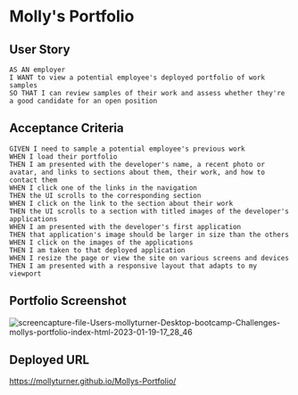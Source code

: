 # Molly's Portfolio
## User Story

```
AS AN employer
I WANT to view a potential employee's deployed portfolio of work samples
SO THAT I can review samples of their work and assess whether they're a good candidate for an open position
```
## Acceptance Criteria

```
GIVEN I need to sample a potential employee's previous work
WHEN I load their portfolio
THEN I am presented with the developer's name, a recent photo or avatar, and links to sections about them, their work, and how to contact them
WHEN I click one of the links in the navigation
THEN the UI scrolls to the corresponding section
WHEN I click on the link to the section about their work
THEN the UI scrolls to a section with titled images of the developer's applications
WHEN I am presented with the developer's first application
THEN that application's image should be larger in size than the others
WHEN I click on the images of the applications
THEN I am taken to that deployed application
WHEN I resize the page or view the site on various screens and devices
THEN I am presented with a responsive layout that adapts to my viewport
```
## Portfolio Screenshot

![screencapture-file-Users-mollyturner-Desktop-bootcamp-Challenges-mollys-portfolio-index-html-2023-01-19-17_28_46](https://user-images.githubusercontent.com/93564137/213585864-c7bdf5d7-d1dc-4747-ab00-38143c1d6b98.png)

## Deployed URL
https://mollyturner.github.io/Mollys-Portfolio/
